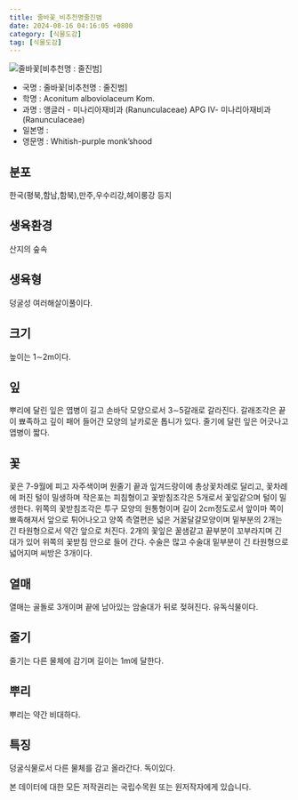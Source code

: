 ```yaml
---
title: 줄바꽃_비추천명줄진범
date: 2024-08-16 04:16:05 +0800
category: [식물도감]
tag: [식물도감]
---
```




![줄바꽃[비추천명 : 줄진범]](/fileUpload/plants/basic/Ranunculaceae/Aconitum/19106/19106_1_th2.JPG)
- 국명 : 줄바꽃[비추천명 : 줄진범]
- 학명 : Aconitum alboviolaceum Kom.
- 과명 : 앵글러 - 미나리아재비과 (Ranunculaceae) APG Ⅳ- 미나리아재비과 (Ranunculaceae)
- 일본명 : 
- 영문명 : Whitish-purple monk’shood


## 분포
한국(평북,함남,함북),만주,우수리강,헤이룽강 등지
## 생육환경
산지의 숲속
## 생육형
덩굴성 여러해살이풀이다.
## 크기
높이는 1∼2m이다.
## 잎
뿌리에 달린 잎은 엽병이 길고 손바닥 모양으로서 3∼5갈래로 갈라진다. 갈래조각은 끝이 뾰족하고 깊이 패어 들어간 모양의 날카로운 톱니가 있다. 줄기에 달린 잎은 어긋나고 엽병이 짧다.
## 꽃
꽃은 7-9월에 피고 자주색이며 원줄기 끝과 잎겨드랑이에 총상꽃차례로 달리고, 꽃차례에 퍼진 털이 밀생하며 작은포는 피침형이고 꽃받침조각은 5개로서 꽃잎같으며 털이 밀생한다. 위쪽의 꽃받침조각은 투구 모양의 원통형이며 길이 2cm정도로서 앞이마 쪽이 뾰족해져서 앞으로 튀어나오고 양쪽 측열편은 넓은 거꿀달걀모양이며 밑부분의 2개는 긴 타원형으로서 약간 앞으로 처진다. 2개의 꽃잎은 꿀샘같고 끝부분이 꼬부라지며 긴 대가 있어 위쪽의 꽃받침 안으로 들어 간다. 수술은 많고 수술대 밑부분이 긴 타원형으로 넓어지며 씨방은 3개이다.
## 열매
열매는 골돌로 3개이며 끝에 남아있는 암술대가 뒤로 젖혀진다. 유독식물이다.
## 줄기
줄기는 다른 물체에 감기며 길이는 1m에 달한다.
## 뿌리
뿌리는 약간 비대하다.
## 특징
덩굴식물로서 다른 물체를 감고 올라간다. 독이있다.






본 데이터에 대한 모든 저작권리는 국립수목원 또는 원저작자에게 있습니다.
